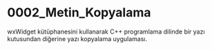 # 0002_Metin_Kopyalama
wxWidget kütüphanesini kullanarak C++ programlama dilinde bir yazı kutusundan diğerine yazı kopyalama uygulaması.
